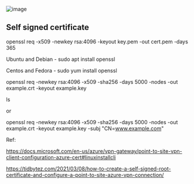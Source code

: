 
![image](https://user-images.githubusercontent.com/33985509/159330207-2f16eaac-149b-4d4e-9a2b-c6254975968f.png)


## Self signed certificate

openssl req -x509 -newkey rsa:4096 -keyout key.pem -out cert.pem -days 365

Ubuntu and Debian - sudo apt install openssl

Centos and Fedora - sudo yum install openssl


openssl req -newkey rsa:4096 -x509 -sha256 -days 5000 -nodes -out example.crt -keyout example.key

ls

or 

openssl req -newkey rsa:4096 -x509 -sha256 -days 5000 -nodes -out example.crt -keyout example.key -subj "CN=www.example.com" 


Ref:

https://docs.microsoft.com/en-us/azure/vpn-gateway/point-to-site-vpn-client-configuration-azure-cert#linuxinstallcli

https://tidbytez.com/2021/03/08/how-to-create-a-self-signed-root-certificate-and-configure-a-point-to-site-azure-vpn-connection/
